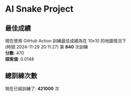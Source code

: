 
# AI Snake Project

## **最佳成績**







現在使用 GitHub Action 訓練最佳成績為在 10x10 的地圖情況下  
(時間 2024-11-29 20:11:27) 第 **840** 次訓練  
**分數**: 470  
**探索值**: 0.0148















## 總訓練次數
現在已經訓練了: **421000** 次
